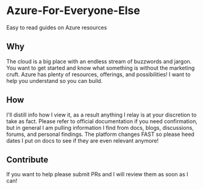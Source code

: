# Azure-For-Everyone-Else
Easy to read guides on Azure resources

## Why
The cloud is a big place with an endless stream of buzzwords and jargon. You want to get started and know what something is without the marketing cruft. Azure has plenty of resources, offerings, and possibilities! I want to help you understand so you can build.

## How
I'll distill info how I view it, as a result anything I relay is at your discretion to take as fact. Please refer to official documentation if you need confirmation, but in general I am pulling information I find from docs, blogs, discussions, forums, and personal findings. The platform changes FAST so please heed dates I put on docs to see if they are even relevant anymore!

## Contribute
If you want to help please submit PRs and I will review them as soon as I can!